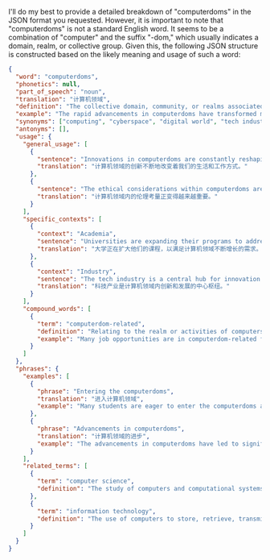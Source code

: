 I'll do my best to provide a detailed breakdown of "computerdoms" in the JSON format you requested. However, it is important to note that "computerdoms" is not a standard English word. It seems to be a combination of "computer" and the suffix "-dom," which usually indicates a domain, realm, or collective group. Given this, the following JSON structure is constructed based on the likely meaning and usage of such a word:

```json
{
  "word": "computerdoms",
  "phonetics": null,
  "part_of_speech": "noun",
  "translation": "计算机领域",
  "definition": "The collective domain, community, or realms associated with computers, computing, and computer-related activities.",
  "example": "The rapid advancements in computerdoms have transformed modern society.",
  "synonyms": ["computing", "cyberspace", "digital world", "tech industry"],
  "antonyms": [],
  "usage": {
    "general_usage": [
      {
        "sentence": "Innovations in computerdoms are constantly reshaping how we live and work.",
        "translation": "计算机领域的创新不断地改变着我们的生活和工作方式。"
      },
      {
        "sentence": "The ethical considerations within computerdoms are becoming increasingly important.",
        "translation": "计算机领域内的伦理考量正变得越来越重要。"
      }
    ],
    "specific_contexts": [
      {
        "context": "Academia",
        "sentence": "Universities are expanding their programs to address the growing demands of computerdoms.",
        "translation": "大学正在扩大他们的课程，以满足计算机领域不断增长的需求。"
      },
      {
        "context": "Industry",
        "sentence": "The tech industry is a central hub for innovation and development within computerdoms.",
        "translation": "科技产业是计算机领域内创新和发展的中心枢纽。"
      }
    ],
    "compound_words": [
      {
        "term": "computerdom-related",
        "definition": "Relating to the realm or activities of computers.",
        "example": "Many job opportunities are in computerdom-related fields."
      }
    ]
  },
  "phrases": {
    "examples": [
      {
        "phrase": "Entering the computerdoms",
        "translation": "进入计算机领域",
        "example": "Many students are eager to enter the computerdoms after graduation."
      },
      {
        "phrase": "Advancements in computerdoms",
        "translation": "计算机领域的进步",
        "example": "The advancements in computerdoms have led to significant changes in our daily lives."
      }
    ],
    "related_terms": [
      {
        "term": "computer science",
        "definition": "The study of computers and computational systems."
      },
      {
        "term": "information technology",
        "definition": "The use of computers to store, retrieve, transmit, and manipulate data or information."
      }
    ]
  }
}
```
 